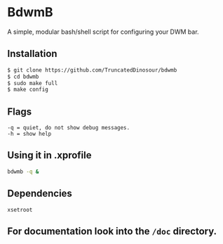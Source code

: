 # BdwmB
A simple, modular bash/shell script for configuring your DWM bar.

## Installation
```bash
$ git clone https://github.com/TruncatedDinosour/bdwmb
$ cd bdwmb
$ sudo make full
$ make config
```

## Flags
```
-q = quiet, do not show debug messages.
-h = show help
```

## Using it in .xprofile
```bash
bdwmb -q &
```

## Dependencies
```
xsetroot
```


## For documentation look into the `/doc` directory.

